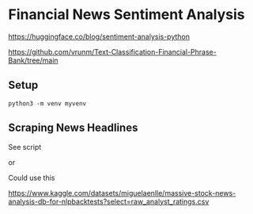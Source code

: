 # Financial News Sentiment Analysis

https://huggingface.co/blog/sentiment-analysis-python

https://github.com/vrunm/Text-Classification-Financial-Phrase-Bank/tree/main

## Setup

```
python3 -m venv myvenv
```

## Scraping News Headlines

See script

or

Could use this

https://www.kaggle.com/datasets/miguelaenlle/massive-stock-news-analysis-db-for-nlpbacktests?select=raw_analyst_ratings.csv